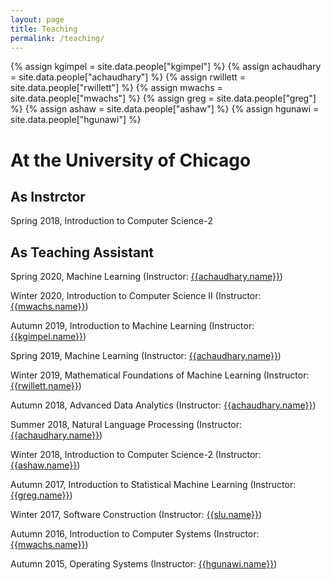 ```yaml
---
layout: page
title: Teaching
permalink: /teaching/
---
```


{% assign kgimpel = site.data.people["kgimpel"] %}
{% assign achaudhary = site.data.people["achaudhary"] %}
{% assign rwillett = site.data.people["rwillett"] %}
{% assign mwachs = site.data.people["mwachs"] %}
{% assign greg = site.data.people["greg"] %}
{% assign ashaw = site.data.people["ashaw"] %}
{% assign hgunawi = site.data.people["hgunawi"] %}

# At the University of Chicago

## As Instrctor
Spring 2018, Introduction to Computer Science-2

## As Teaching Assistant

Spring 2020, Machine Learning (Instructor: [{{achaudhary.name}}]({{achaudhary.url}}))

Winter 2020, Introduction to Computer Science II (Instructor: [{{mwachs.name}}]({{mwachs.url}}))

Autumn 2019, Introduction to Machine Learning (Instructor: [{{kgimpel.name}}]({{kgimpel.url}}))

Spring 2019, Machine Learning (Instructor: [{{achaudhary.name}}]({{achaudhary.url}}))

Winter 2019, Mathematical Foundations of Machine Learning (Instructor: [{{rwillett.name}}]({{rwillett.url}}))

Autumn 2018, Advanced Data Analytics (Instructor: [{{achaudhary.name}}]({{achaudhary.url}}))

Summer 2018, Natural Language Processing (Instructor: [{{achaudhary.name}}]({{achaudhary.url}}))

Winter 2018, Introduction to Computer Science-2 (Instructor: [{{ashaw.name}}]({{ashaw.url}}))

Autumn 2017, Introduction to Statistical Machine Learning (Instructor: [{{greg.name}}]({{greg.url}}))

Winter 2017, Software Construction (Instructor: [{{slu.name}}]({{slu.url}}))

Autumn 2016, Introduction to Computer Systems (Instructor: [{{mwachs.name}}]({{mwachs.url}}))

Autumn 2015, Operating Systems (Instructor: [{{hgunawi.name}}]({{hgunawi.url}}))